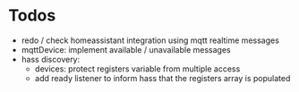 # Todos
- redo / check homeassistant integration using mqtt realtime messages
- mqttDevice: implement available / unavailable messages
- hass discovery:
  - devices: protect registers variable from multiple access
  - add ready listener to inform hass that the registers array is populated
